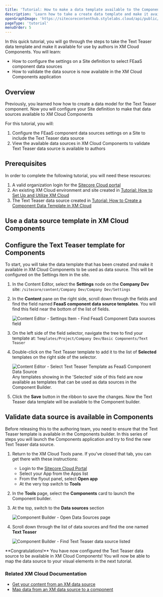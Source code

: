 ```yaml
---
title: 'Tutorial: How to make a data template available to the Component builder in XM Cloud'
description: 'Learn how to take a create data template and make it available for authors to use in the XM Cloud Component interface.'
openGraphImage: 'https://sitecorecontenthub.stylelabs.cloud/api/public/content/2d0a613e37a64a04ba3e42749a14daed?v=1447baab'
pageType: 'tutorial'
menuOrder: 5
---
```


<Introduction title="What You are Going to Learn">

In this quick tutorial, you will go through the steps to take the Text Teaser data template and make it available for use by authors in XM Cloud Components. You will learn:

- How to configure the settings on a Site definition to select FEaaS component data sources
- How to validate the data source is now available in the XM Cloud Components application

</Introduction>

## Overview

Previously, you learned how how to create a data model for the Text Teaser component. Now you will configure your Site definition to make that data sources available to XM Cloud Components

For this tutorial, you will:

1. Configure the FEaaS component data sources settings on a Site to include the Text Teaser data source
1. View the available data sources in XM Cloud Components to validate Text Teaser data source is available to authors

## Prerequisites

In order to complete the following tutorial, you will need these resources:

1. A valid organization login for the [Sitecore Cloud portal](https://portal.sitecorecloud.io)
1. An existing XM Cloud environment and site created in [Tutorial: How to Set Up and Utilize XM Cloud](setup-xm-cloud)
1. The Text Teaser data source created in [Tutorial: How to Create a Component Data Template in XM Cloud](create-data-template)

## Use a data source template in XM Cloud Components

## Configure the Text Teaser template for Components

To start, you will take the data template that has been created and make it available in XM Cloud Components to be used as data source. This will be configured on the Settings item in the site.

1. In the Content Editor, select the **Settings** node on the **Company Dev** site: `/sitecore/content/Company Dev/Company Dev/Settings`
1. In the **Content** pane on the right side, scroll down through the fields and find the field named **FeaaS component data source templates**. You will find this field near the bottom of the list of fields.

   <Image title="Content Editor - Settings Item - Find FeaaS Component Data sources field" src="https://sitecorecontenthub.stylelabs.cloud/api/public/content/c6ff34eac1e94b90b720788f52b23b9c?v=46646a8f" maxW="xl" />

1. On the left side of the field selector, navigate the tree to find your template at: `Templates/Project/Company Dev/Basic Components/Text Teaser`
1. Double-click on the Text Teaser template to add it to the list of **Selected** templates on the right side of the selector.

   <Image title="Content Editor - Select Text Teaser Template as FeaaS Component Data Source" src="https://sitecorecontenthub.stylelabs.cloud/api/public/content/7df82fef3a9a430794f4114e693e53e8?v=114c850c" maxW="xl" />

   <Alert status="info">
   <AlertIcon />
   Any templates showing in the 'Selected' side of this field are now available as templates that can be used as data sources in the Component Builder.
   </Alert>

1. Click the **Save** button in the ribbon to save the changes. Now the Text Teaser data template will be available to the Component builder.

## Validate data source is available in Components

Before releasing this to the authoring team, you need to ensure that the Text Teaser template is available in the Components builder. In this series of steps you will launch the Components application and try to find the new Text Teaser data source.

1. Return to the XM Cloud Tools pane. If you've closed that tab, you can get there with these instructions:

   - Login to the [Sitecore Cloud Portal](https://portal.sitecorecloud.io)
   - Select your App from the Apps list
   - From the flyout panel, select **Open app**
   - At the very top switch to **Tools**

1. In the **Tools** page, select the **Components** card to launch the Component builder.
1. At the top, switch to the **Data sources** section

   <Image title="Component Builder - Open Data Sources page" src="https://sitecorecontenthub.stylelabs.cloud/api/public/content/76acdd81968f4c73a0de16a134e9be12?v=c3035a2c" maxW="xl" />

1. Scroll down through the list of data sources and find the one named **Text Teaser**

   <Image title="Component Builder - Find Text Teaser data source listed" src="https://sitecorecontenthub.stylelabs.cloud/api/public/content/2d0a613e37a64a04ba3e42749a14daed?v=1447baab" maxW="xl" />

<Alert status="success">
   <AlertIcon />
   **Congratulations!** You have now configured the Text Teaser data source to be available in XM Cloud Components! You will now be able to map the data source to your visual elements in the next tutorial.
</Alert>

### Related XM Cloud Documentation

- [Get your content from an XM data source](https://doc.sitecore.com/xmc/en/users/xm-cloud/get-your-content-from-an-xm-data-source.html)
- [Map data from an XM data source to a component](https://doc.sitecore.com/xmc/en/users/xm-cloud/map-data-from-an-xm-data-source-to-a-component.html)
